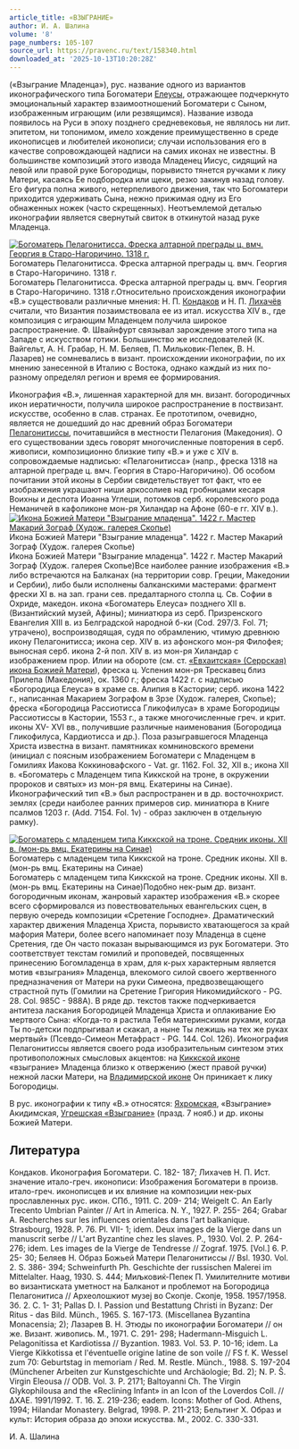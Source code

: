 ```yaml
---
article_title: «ВЗЫГРАНИЕ»
author: И. А. Шалина
volume: '8'
page_numbers: 105-107
source_url: https://pravenc.ru/text/158340.html
downloaded_at: '2025-10-13T10:20:28Z'
---
```


(«Взыграние Младенца»), рус. название одного из вариантов иконографического типа Богоматери [Елеусы](https://pravenc.ru/text/Елеусы.html), отражающее подчеркнуто эмоциональный характер взаимоотношений Богоматери с Сыном, изображенным играющим (или резвящимся). Название извода появилось на Руси в эпоху позднего средневековья, не являлось ни лит. эпитетом, ни топонимом, имело хождение преимущественно в среде иконописцев и любителей иконописи; случаи использования его в качестве сопровождающей надписи на самих иконах не известны. В большинстве композиций этого извода Младенец Иисус, сидящий на левой или правой руке Богородицы, порывисто тянется ручками к лику Матери, касаясь Ее подбородка или щеки, резко закинув назад голову. Его фигура полна живого, нетерпеливого движения, так что Богоматери приходится удерживать Сына, нежно прижимая одну из Его обнаженных ножек (часто скрещенных). Неотъемлемой деталью иконографии является свернутый свиток в откинутой назад руке Младенца.

[![Богоматерь Пелагонитисса. Фреска алтарной преграды ц. вмч. Георгия в Старо-Нагоричино. 1318 г.](https://pravenc.ru/data/703/465/1234/i200.jpg "Кликните для увеличения картинки")](https://pravenc.ru/data/703/465/1234/i400.jpg)Богоматерь Пелагонитисса. Фреска алтарной преграды ц. вмч. Георгия в Старо-Нагоричино. 1318 г.  
Богоматерь Пелагонитисса. Фреска алтарной преграды ц. вмч. Георгия в Старо-Нагоричино. 1318 г.Относительно происхождения иконографии «В.» существовали различные мнения: Н. П. [Кондаков](https://pravenc.ru/text/Кондаков.html) и Н. П. [Лихачёв](https://pravenc.ru/text/Лихачёв.html) считали, что Византия позаимствовала ее из итал. искусства XIV в., где композиция с играющим Младенцем получила широкое распространение. Ф. Швайнфурт связывал зарождение этого типа на Западе с искусством готики. Большинство же исследователей (К. Вайгельт, А. Н. Грабар, Н. М. Беляев, П. Мильковик-Пепек, В. Н. Лазарев) не сомневались в визант. происхождении иконографии, по их мнению занесенной в Италию с Востока, однако каждый из них по-разному определял регион и время ее формирования.

Иконография «В.», лишенная характерной для мн. визант. богородичных икон иератичности, получила широкое распространение в поствизант. искусстве, особенно в слав. странах. Ее прототипом, очевидно, является не дошедший до нас древний образ Богоматери [Пелагонитиссы](https://pravenc.ru/text/Пелагонитиссы.html), почитавшийся в местности Пелагония (Македония). О его существовании здесь говорят многочисленные повторения в серб. живописи, композиционно близкие типу «В.» и уже с XIV в. сопровождаемые надписью: «Пелагонитисса» (напр., фреска 1318 на алтарной преграде ц. вмч. Георгия в Старо-Нагоричино). Об особом почитании этой иконы в Сербии свидетельствует тот факт, что ее изображения украшают ниши аркосолиев над гробницами кесаря Воихны и деспота Иоанна Углеши, потомков серб. королевского рода Неманичей в кафоликоне мон-ря Хиландар на Афоне (60-е гг. XIV в.).[![Икона Божией Матери &quot;Взыграние младенца&quot;. 1422 г. Мастер Макарий Зограф (Худож. галерея Скопье)](https://pravenc.ru/data/698/465/1234/i200.jpg "Кликните для увеличения картинки")](https://pravenc.ru/data/698/465/1234/i400.jpg)Икона Божией Матери "Взыграние младенца". 1422 г. Мастер Макарий Зограф (Худож. галерея Скопье)  
Икона Божией Матери "Взыграние младенца". 1422 г. Мастер Макарий Зограф (Худож. галерея Скопье)Все наиболее ранние изображения «В.» либо встречаются на Балканах (на территории совр. Греции, Македонии и Сербии), либо были исполнены балканскими мастерами: фрагмент фрески XI в. на зап. грани сев. предалтарного столпа ц. Св. Софии в Охриде, македон. икона «Богоматерь Елеуса» позднего XII в. (Византийский музей, Афины); миниатюра из серб. Призренского Евангелия XIII в. из Белградской народной 
б-ки 
(Cod. 297/3. Fol. 71; утрачено), воспроизводящая, судя по обрамлению, чтимую древнюю икону Пелагонитисса; икона сер. XIV в. из афонского мон-ря Филофея; выносная серб. икона 2-й пол. XIV в. из мон-ря Хиландар с изображением прор. Илии на обороте (см. ст. [«Евхаитская» (Серрская) икона Божией Матери](<https://pravenc.ru/text/ Евхаитская  (Серрская) икона Божией Матери.html>)), фреска ц. Успения мон-ря Трескавец близ Прилепа (Македония), ок. 1360 г.; фреска 1422 г. c надписью «Богородица Елеуса» в храме св. Алипия в Кастории; серб. икона 1422 г., написанная Макарием Зографом в Зрзе (Худож. галерея, Скопье); фреска «Богородица Рассиотисса Гликофилуса» в храме Богородицы Рассиотиссы в Кастории, 1553 г., а также многочисленные греч. и крит. иконы XV-
XVI вв., получившие различные наименования (Богородица Гликофилуса, Кардиотисса и др.). Поза разыгравшегося Младенца Христа известна в визант. памятниках комниновского времени (инициал с поясным изображением Богоматери с Младенцем в Гомилиях Иакова Коккиновафского - Vat. gr. 1162. Fol. 32, XII в.; икона XII в. «Богоматерь с Младенцем типа Киккской на троне, в окружении пророков и святых» из мон-ря вмц. Екатерины на Синае). Иконографический тип «В.» был распространен и в др. восточнохрист. землях (среди наиболее ранних примеров сир. миниатюра в Книге псалмов 1203 г. (Add. 7154. Fol. 1v) - образ заключен в отдельную рамку).

[![Богоматерь с младенцем типа Киккской на троне. Средник иконы. XII в. (мон-рь вмц. Екатерины на Синае)](https://pravenc.ru/data/702/465/1234/i200.jpg "Кликните для увеличения картинки")](https://pravenc.ru/data/702/465/1234/i400.jpg)Богоматерь с младенцем типа Киккской на троне. Средник иконы. XII в. (мон-рь вмц. Екатерины на Синае)  
Богоматерь с младенцем типа Киккской на троне. Средник иконы. XII в. (мон-рь вмц. Екатерины на Синае)Подобно нек-рым др. визант. богородичным иконам, жанровый характер изображения «В.» скорее всего сформировался из повествовательных евангельских сцен, в первую очередь композиции «Сретение Господне». Драматический характер движения Младенца Христа, порывисто хватающегося за край мафория Матери, более всего напоминает позу Младенца в сцене Сретения, где Он часто показан вырывающимся из рук Богоматери. Это соответствует текстам гомилий и проповедей, посвященных принесению Богомладенца в храм, для к-рых характерным является мотив «взыграния» Младенца, влекомого силой своего жертвенного предназначения от Матери на руки Симеона, предвозвещающего страстной путь (Гомилии на Сретение Григория Никомидийского - PG. 28. Col. 985C - 988A). В ряде др. текстов также подчеркивается антитеза ласкания Богородицей Младенца Христа и оплакивание Ею мертвого Сына: «Когда-то я растила Тебя материнскими руками, когда Ты по-детски подпрыгивал и скакал, а ныне Ты лежишь на тех же руках мертвый» (Псевдо-Симеон Метафраст - PG. 144. Сol. 126). Иконография Пелагонитиссы является своего рода изобразительным синтезом этих противоположных смысловых акцентов: на [Киккской иконе](<https://pravenc.ru/text/Киккской иконе.html>) «взыграние» Младенца близко к отвержению (жест правой ручки) нежной ласки Матери, на [Владимирской иконе](<https://pravenc.ru/text/Владимирской иконе.html>) Он приникает к лику Богородицы.

В рус. иконографии к типу «В.» относятся: [Яхромская](https://pravenc.ru/text/Яхромская.html), «Взыграние» Акидимская, [Угрешская «Взыграние»](<https://pravenc.ru/text/Угрешская  Взыграние .html>) (празд. 7 нояб.) и др. иконы Божией Матери.

## Литература

Кондаков. Иконография Богоматери. С. 182-
187; Лихачев Н. П. Ист. значение итало-греч. иконописи: Изображения Богоматери в произв. итало-греч. иконописцев и их влияние на композиции нек-рых прославленных рус. икон. СПб., 1911. С. 209-
214; Weigelt C. An Early Trecento Umbrian Painter // Art in America. N. Y., 1927. P. 255-
264; Grabar A. Recherches sur les influences orientales dans l'art balkanique. Strasbourg, 1928. P. 76. Pl. VII-
1; idem. Deux images de la Vierge dans un manuscrit serbe // L'art Byzantine chez les slaves. P., 1930. Vol. 2. P. 264-
276; idem. Les images de la Vierge de Tendresse // Zograf. 1975. [Vol.] 6. P. 25-
30; Беляев Н. Образ Божьей Матери Пелагонитиссы // Bsl. 1930. Vol. 2. S. 386-
394; Schweinfurth Ph. Geschichte der russischen Malerei im Mittelalter. Haag, 1930. S. 444; Миљковиќ-Пепек П. Умилителните мотиви во византиската уметност на Балканот и проблемот на Богородица Пелагонитиса // Археолошкиот музеj во Скопjе. Скопjе, 1958. 1957/1958. Зб. 2. С. 1-
31; Pallas D. I. Passion und Bestattung Christi in Byzanz: Der Ritus - das Bild. Münch., 1965. S. 167-173. (Miscellanea Byzantina Monacensia; 2); Лазарев В. Н. Этюды по иконографии Богоматери // он же. Визант. живопись. М., 1971. С. 291-
298; Hadermann-Misguich L. Pelagonitissa et Kardiotissa // Byzantion. 1983. Vol. 53. P. 10-16; idem. La Vierge Kikkotissa et l'éventuelle origine latine de son voile // FS f. K. Wessel zum 70: Geburtstag in memoriam / Red. M. Restle. Münch., 1988. S. 197-204 (Münchener Arbeiten zur Kunstgeschichte und Archäologie; Bd. 2); N. P. Š. Virgin Eleousa // ODB. Vol. 3. P. 2171; Baltoyanni Ch. The Virgin Glykophilousa and the «Reclining Infant» in an Icon of the Loverdos Coll. // ΔΧΑΕ. 1991/1992. Τ. 16. Σ. 219-236; eadem. Icons: Mother of God. Athens, 1994; Hilandar Monastery. Belgrad, 1998. P. 211-213; Бельтинг Х. Образ и культ: История образа до эпохи искусства. М., 2002. С. 330-331.

И. А. Шалина
